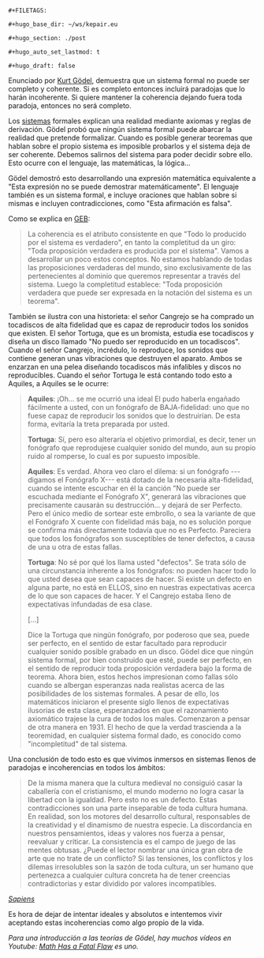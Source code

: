 ```{=org}
#+FILETAGS: 
```
```{=org}
#+hugo_base_dir: ~/ws/kepair.eu
```
```{=org}
#+hugo_section: ./post
```
```{=org}
#+hugo_auto_set_lastmod: t
```
```{=org}
#+hugo_draft: false
```
Enunciado por [Kurt Gödel](id:61b561e5-9b62-4df5-88dd-d1b72505a1e2),
demuestra que un sistema formal no puede ser completo y coherente. Si es
completo entonces incluirá paradojas que lo harán incoherente. Si quiere
mantener la coherencia dejando fuera toda paradoja, entonces no será
completo.

Los [sistemas](id:a16abdfa-bc16-4405-846d-1b45f69febd3) formales
explican una realidad mediante axiomas y reglas de derivación. Gödel
probó que ningún sistema formal puede abarcar la realidad que pretende
formalizar. Cuando es posible generar teoremas que hablan sobre el
propio sistema es imposible probarlos y el sistema deja de ser
coherente. Debemos salirnos del sistema para poder decidir sobre ello.
Esto ocurre con el lenguaje, las matemáticas, la lógica...

Gödel demostró esto desarrollando una expresión matemática equivalente a
\"Esta expresión no se puede demostrar matemáticamente\". El lenguaje
también es un sistema formal, e incluye oraciones que hablan sobre si
mismas e incluyen contradicciones, como \"Esta afirmación es falsa\".

Como se explica en [GEB](id:e3cacb68-248e-499d-8f4a-662dc7e825e3):

> La coherencia es el atributo consistente en que "Todo lo producido por
> el sistema es verdadero", en tanto la completitud da un giro: "Toda
> proposición verdadera es producida por el sistema". Vamos a
> desarrollar un poco estos conceptos. No estamos hablando de todas las
> proposiciones verdaderas del mundo, sino exclusivamente de las
> pertenecientes al dominio que queremos representar a través del
> sistema. Luego la completitud establece: "Toda proposición verdadera
> que puede ser expresada en la notación del sistema es un teorema".

También se ilustra con una historieta: el señor Cangrejo se ha comprado
un tocadiscos de alta fidelidad que es capaz de reproducir todos los
sonidos que existen. El señor Tortuga, que es un bromista, estudia ese
tocadiscos y diseña un disco llamado \"No puedo ser reproducido en un
tocadiscos\". Cuando el señor Cangrejo, incrédulo, lo reproduce, los
sonidos que contiene generan unas vibraciones que destruyen el aparato.
Ambos se enzarzan en una pelea diseñando tocadiscos más infalibles y
discos no reproducibles. Cuando el señor Tortuga le está contando todo
esto a Aquiles, a Aquiles se le ocurre:

> **Aquiles**: ¡Oh... se me ocurrió una ideal El pudo haberla engañado
> fácilmente a usted, con un fonógrafo de BAJA-fidelidad: uno que no
> fuese capaz de reproducir los sonidos que lo destruirían. De esta
> forma, evitaría la treta preparada por usted.
>
> **Tortuga**: Sí, pero eso alteraría el objetivo primordial, es decir,
> tener un fonógrafo que reprodujese cualquier sonido del mundo, aun su
> propio ruido al romperse, lo cual es por supuesto imposible.
>
> **Aquiles**: Es verdad. Ahora veo claro el dilema: si un fonógrafo
> ---digamos el Fonógrafo X--- está dotado de la necesaria
> alta-fidelidad, cuando se intente escuchar en él la canción \"No puede
> ser escuchada mediante el Fonógrafo X\", generará las vibraciones que
> precisamente causarán su destrucción... y dejará de ser Perfecto. Pero
> el único medio de sortear este embrollo, o sea la variante de que el
> Fonógrafo X cuente con fidelidad más baja, no es solución porque se
> confirma más directamente todavía que no es Perfecto. Pareciera que
> todos los fonógrafos son susceptibles de tener defectos, a causa de
> una u otra de estas fallas.
>
> **Tortuga**: No sé por qué los llama usted \"defectos\". Se trata sólo
> de una circunstancia inherente a los fonógrafos: no pueden hacer todo
> lo que usted desea que sean capaces de hacer. Si existe un defecto en
> alguna parte, no está en ELLOS, sino en nuestras expectativas acerca
> de lo que son capaces de hacer. Y el Cangrejo estaba lleno de
> expectativas infundadas de esa clase.
>
> \[...\]
>
> Dice la Tortuga que ningún fonógrafo, por poderoso que sea, puede ser
> perfecto, en el sentido de estar facultado para reproducir cualquier
> sonido posible grabado en un disco. Gödel dice que ningún sistema
> formal, por bien construido que esté, puede ser perfecto, en el
> sentido de reproducir toda proposición verdadera bajo la forma de
> teorema. Ahora bien, estos hechos impresionan como fallas sólo cuando
> se albergan esperanzas nada realistas acerca de las posibilidades de
> los sistemas formales. A pesar de ello, los matemáticos iniciaron el
> presente siglo llenos de expectativas ilusorias de esta clase,
> esperanzados en que el razonamiento axiomático trajese la cura de
> todos los males. Comenzaron a pensar de otra manera en 1931. El hecho
> de que la verdad trascienda a la teoremidad, en cualquier sistema
> formal dado, es conocido como "incompletitud" de tal sistema.

Una conclusión de todo esto es que vivimos inmersos en sistemas llenos
de paradojas e incoherencias en todos los ámbitos:

> De la misma manera que la cultura medieval no consiguió casar la
> caballería con el cristianismo, el mundo moderno no logra casar la
> libertad con la igualdad. Pero esto no es un defecto. Estas
> contradicciones son una parte inseparable de toda cultura humana. En
> realidad, son los motores del desarrollo cultural, responsables de la
> creatividad y el dinamismo de nuestra especie. La discordancia en
> nuestros pensamientos, ideas y valores nos fuerza a pensar, reevaluar
> y criticar. La consistencia es el campo de juego de las mentes
> obtusas. ¿Puede el lector nombrar una única gran obra de arte que no
> trate de un conflicto? Si las tensiones, los conflictos y los dilemas
> irresolubles son la sazón de toda cultura, un ser humano que
> pertenezca a cualquier cultura concreta ha de tener creencias
> contradictorias y estar dividido por valores incompatibles.

*[Sapiens](id:e1be45bb-5ad9-4fb9-9a18-8e4f5a7ec8ab)*

Es hora de dejar de intentar ideales y absolutos e intentemos vivir
aceptando estas incoherencias como algo propio de la vida.

*Para una introducción a las teorías de Gödel, hay muchos vídeos en
Youtube: [Math Has a Fatal
Flaw](https://www.youtube.com/watch?v=HeQX2HjkcNo) es uno.*
